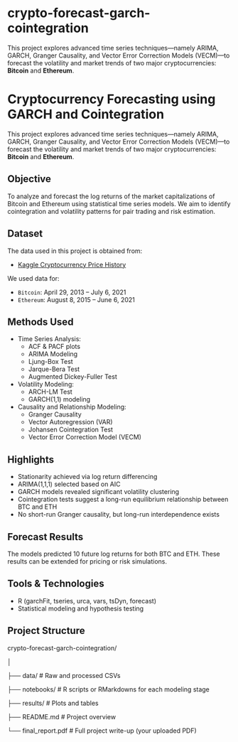 # crypto-forecast-garch-cointegration
This project explores advanced time series techniques—namely ARIMA, GARCH, Granger Causality, and Vector Error Correction Models (VECM)—to forecast the volatility and market trends of two major cryptocurrencies: **Bitcoin** and **Ethereum**.
# Cryptocurrency Forecasting using GARCH and Cointegration
This project explores advanced time series techniques—namely ARIMA, GARCH, Granger Causality, and Vector Error Correction Models (VECM)—to forecast the volatility and market trends of two major cryptocurrencies: **Bitcoin** and **Ethereum**.

## Objective

To analyze and forecast the log returns of the market capitalizations of Bitcoin and Ethereum using statistical time series models. We aim to identify cointegration and volatility patterns for pair trading and risk estimation.

## Dataset

The data used in this project is obtained from:
- [Kaggle Cryptocurrency Price History](https://www.kaggle.com/datasets/sudalairajkumar/cryptocurrencypricehistory)

We used data for:
- `Bitcoin`: April 29, 2013 – July 6, 2021
- `Ethereum`: August 8, 2015 – June 6, 2021

## Methods Used

- Time Series Analysis:
  - ACF & PACF plots
  - ARIMA Modeling
  - Ljung-Box Test
  - Jarque-Bera Test
  - Augmented Dickey-Fuller Test
- Volatility Modeling:
  - ARCH-LM Test
  - GARCH(1,1) modeling
- Causality and Relationship Modeling:
  - Granger Causality
  - Vector Autoregression (VAR)
  - Johansen Cointegration Test
  - Vector Error Correction Model (VECM)

## Highlights

- Stationarity achieved via log return differencing
- ARIMA(1,1,1) selected based on AIC
- GARCH models revealed significant volatility clustering
- Cointegration tests suggest a long-run equilibrium relationship between BTC and ETH
- No short-run Granger causality, but long-run interdependence exists

## Forecast Results

The models predicted 10 future log returns for both BTC and ETH. These results can be extended for pricing or risk simulations.

## Tools & Technologies

- R (garchFit, tseries, urca, vars, tsDyn, forecast)
- Statistical modeling and hypothesis testing

## Project Structure
crypto-forecast-garch-cointegration/

│

├── data/ # Raw and processed CSVs

├── notebooks/ # R scripts or RMarkdowns for each modeling stage

├── results/ # Plots and tables

├── README.md # Project overview

└── final_report.pdf # Full project write-up (your uploaded PDF)
